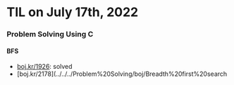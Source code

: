 # **TIL on July 17th, 2022**
### Problem Solving Using C
#### BFS
- [boj.kr/1926](../../../Problem%20Solving/boj/Breadth%20first%20search/1926-07-15-2022.cpp): solved
- [boj.kr/2178](../../../Problem%20Solving/boj/Breadth%20first%20search
